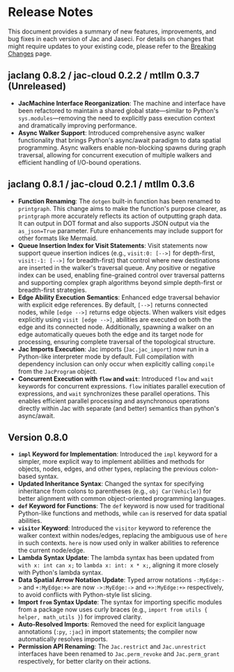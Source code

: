 # Release Notes

This document provides a summary of new features, improvements, and bug fixes in each version of Jac and Jaseci. For details on changes that might require updates to your existing code, please refer to the [Breaking Changes](./breaking_changes.md) page.

## jaclang 0.8.2 / jac-cloud 0.2.2 / mtllm 0.3.7 (Unreleased)

*   **JacMachine Interface Reorganization**: The machine and interface have been refactored to maintain a shared global state—similar to Python's `sys.modules`—removing the need to explicitly pass execution context and dramatically improving performance.
*   **Async Walker Support**: Introduced comprehensive async walker functionality that brings Python's async/await paradigm to data spatial programming. Async walkers enable non-blocking spawns during graph traversal, allowing for concurrent execution of multiple walkers and efficient handling of I/O-bound operations.

## jaclang 0.8.1 / jac-cloud 0.2.1 / mtllm 0.3.6

*   **Function Renaming**: The `dotgen` built-in function has been renamed to `printgraph`. This change aims to make the function's purpose clearer, as `printgraph` more accurately reflects its action of outputting graph data. It can output in DOT format and also supports JSON output via the `as_json=True` parameter. Future enhancements may include support for other formats like Mermaid.
*   **Queue Insertion Index for Visit Statements**: Visit statements now support queue insertion indices (e.g., `visit:0: [-->]` for depth-first, `visit:-1: [-->]` for breadth-first) that control where new destinations are inserted in the walker's traversal queue. Any positive or negative index can be used, enabling fine-grained control over traversal patterns and supporting complex graph algorithms beyond simple depth-first or breadth-first strategies.
*   **Edge Ability Execution Semantics**: Enhanced edge traversal behavior with explicit edge references. By default, `[-->]` returns connected nodes, while `[edge -->]` returns edge objects. When walkers visit edges explicitly using `visit [edge -->]`, abilities are executed on both the edge and its connected node. Additionally, spawning a walker on an edge automatically queues both the edge and its target node for processing, ensuring complete traversal of the topological structure.
*   **Jac Imports Execution**: Jac imports (`Jac.jac_import`) now run in a Python-like interpreter mode by default. Full compilation with dependency inclusion can only occur when explicitly calling `compile` from the `JacProgram` object.
*   **Concurrent Execution with `flow` and `wait`**: Introduced `flow` and `wait` keywords for concurrent expressions. `flow` initiates parallel execution of expressions, and `wait` synchronizes these parallel operations. This enables efficient parallel processing and asynchronous operations directly within Jac with separate (and better) semantics than python's async/await.

## Version 0.8.0

*   **`impl` Keyword for Implementation**: Introduced the `impl` keyword for a simpler, more explicit way to implement abilities and methods for objects, nodes, edges, and other types, replacing the previous colon-based syntax.
*   **Updated Inheritance Syntax**: Changed the syntax for specifying inheritance from colons to parentheses (e.g., `obj Car(Vehicle)`) for better alignment with common object-oriented programming languages.
*   **`def` Keyword for Functions**: The `def` keyword is now used for traditional Python-like functions and methods, while `can` is reserved for data spatial abilities.
*   **`visitor` Keyword**: Introduced the `visitor` keyword to reference the walker context within nodes/edges, replacing the ambiguous use of `here` in such contexts. `here` is now used only in walker abilities to reference the current node/edge.
*   **Lambda Syntax Update**: The lambda syntax has been updated from `with x: int can x;` to `lambda x: int: x * x;`, aligning it more closely with Python's lambda syntax.
*   **Data Spatial Arrow Notation Update**: Typed arrow notations `-:MyEdge:->` and `+:MyEdge:+>` are now `->:MyEdge:->` and `+>:MyEdge:+>` respectively, to avoid conflicts with Python-style list slicing.
*   **Import `from` Syntax Update**: The syntax for importing specific modules from a package now uses curly braces (e.g., `import from utils { helper, math_utils }`) for improved clarity.
*   **Auto-Resolved Imports**: Removed the need for explicit language annotations (`:py`, `:jac`) in import statements; the compiler now automatically resolves imports.
*   **Permission API Renaming**: The `Jac.restrict` and `Jac.unrestrict` interfaces have been renamed to `Jac.perm_revoke` and `Jac.perm_grant` respectively, for better clarity on their actions.